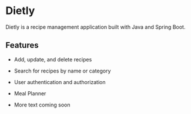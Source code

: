 # Dietly

Dietly is a recipe management application built with Java and Spring Boot.

## Features

- Add, update, and delete recipes
- Search for recipes by name or category
- User authentication and authorization
- Meal Planner

- More text coming soon


